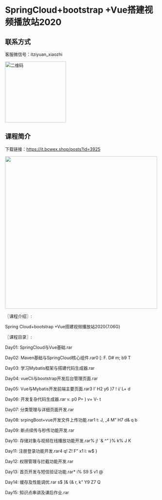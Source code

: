 # SpringCloud+bootstrap +Vue搭建视频播放站2020

## 联系方式

客服微信号：itziyuan_xiaozhi

<img src="https://ziyuanyun.oss-cn-guangzhou.aliyuncs.com/common/20240614073449/666b82192834a.jpg" width="200" height="200" alt="二维码">

## 课程简介

下载链接：https://it.bcwex.shop/posts?id=3925

<img src="https://ziyuanyun.oss-cn-guangzhou.aliyuncs.com/yun/20240515185419/6644945b59eb0.jpg" width="500" alt="">

  〖课程介绍〗:

 Spring Cloud+bootstrap +Vue搭建视频播放站2020(7.06G)

 〖课程目录〗:

 

 Day01: SpringCloud与Vue基础.rar

 Day02: Maven基础与SpringCloud核心组件.rar0 [: F. D# m; b9 T

 Day03: 学习Mybatis框架与搭建代码生成器.rar

 Day04: vueCli与bootstrap开发后台管理页面.rar

 Day05: Vue与Mybatis开发前端主要页面.rar3 I&#8217; H2 y6 }7 \! i/ L+ d

 Day06: 开发复杂代码生成器.rar v. p0 P+ \) v+ V- t

 Day07: 分类管理与详细页面开发.rar

 Day08: srpingBoot+vue开发文件上传功能.rar1 t: J, _4 M&#8221; H7 d&amp; q b

 Day09: 断点续传与秒传功能开发.rar

 Day10: 存储对象与视频在线播放功能开发.rar% j! `&amp; ^&#8221; }% k% J K

 Day11: 注册登录功能开发.rar4 q! Z! F&#8221; x1 l: w$ }

 Day12: 权限管理与拦截功能开发.rar

 Day13: 首页开发与短信验证功能.rar* i% S9 S v1 @

 Day14: 缓存及性能调优.rar s$ ]&amp; {&amp; r, k&#8221; Y9 Z7 Q

 Day15: 知识点串讲及课后作业.rar 

  